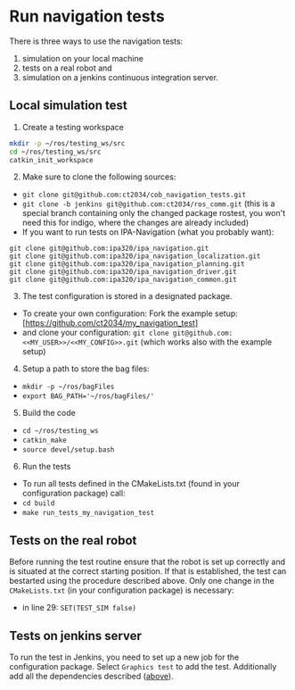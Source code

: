 # Run navigation tests

There is three ways to use the navigation tests: 
  1. simulation on your local machine 
  2. tests on a real robot and
  3. simulation on a jenkins continuous integration server.

## Local simulation test

1. Create a testing workspace
```bash
mkdir -p ~/ros/testing_ws/src
cd ~/ros/testing_ws/src
catkin_init_workspace 
```

2. Make sure to clone the following sources:
  * `git clone git@github.com:ct2034/cob_navigation_tests.git`
  * `git clone -b jenkins git@github.com:ct2034/ros_comm.git` (this is a special branch containing only the changed package rostest, you won't need this for indigo, where the changes are already included)
  * If you want to run tests on IPA-Navigation (what you probably want): <a name="Dependencies">
  ```
  git clone git@github.com:ipa320/ipa_navigation.git
  git clone git@github.com:ipa320/ipa_navigation_localization.git
  git clone git@github.com:ipa320/ipa_navigation_planning.git
  git clone git@github.com:ipa320/ipa_navigation_driver.git
  git clone git@github.com:ipa320/ipa_navigation_common.git
  ```
3. The test configuration is stored in a designated package. 
  * To create your own configuration: Fork the example setup: [https://github.com/ct2034/my_navigation_test] 
  * and clone your configuration: `git clone git@github.com:<<MY_USER>>/<<MY_CONFIG>>.git` (which works also with the example setup)
  
4. Setup a path to store the bag files:
  * `mkdir -p ~/ros/bagFiles`
  * `export BAG_PATH='~/ros/bagFiles/'`
  
5. Build the code
  * `cd ~/ros/testing_ws`
  * `catkin_make`
  * `source devel/setup.bash`
  
6. Run the tests
  * To run all tests defined in the CMakeLists.txt (found in your configuration package) call:
  * `cd build`
  * `make run_tests_my_navigation_test`

## Tests on the real robot

Before running the test routine ensure that the robot is set up correctly and is situated at the correct starting position. If that is established, the test can bestarted using the procedure described above. Only one change in the `CMakeLists.txt` (in your configuration package) is necessary:
* in line 29: `SET(TEST_SIM false)`

## Tests on jenkins server
  
To run the test in Jenkins, you need to set up a new job for the configuration package. Select `Graphics test` to add the test. Additionally add all the dependencies described (<a href="#Dependencies">above</a>).
